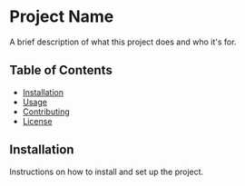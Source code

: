# Project Name

A brief description of what this project does and who it's for.

## Table of Contents

- [Installation](#installation)
- [Usage](#usage)
- [Contributing](#Contributing)
- [License](#license)

 ## Installation

Instructions on how to install and set up the project.
